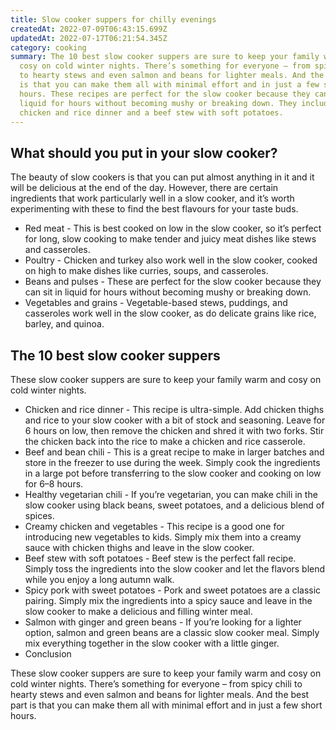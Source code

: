 ```yaml
---
title: Slow cooker suppers for chilly evenings
createdAt: 2022-07-09T06:43:15.699Z
updatedAt: 2022-07-17T06:21:54.345Z
category: cooking
summary: The 10 best slow cooker suppers are sure to keep your family warm and
  cosy on cold winter nights. There’s something for everyone – from spicy chili
  to hearty stews and even salmon and beans for lighter meals. And the best part
  is that you can make them all with minimal effort and in just a few short
  hours. These recipes are perfect for the slow cooker because they can sit in
  liquid for hours without becoming mushy or breaking down. They include a
  chicken and rice dinner and a beef stew with soft potatoes.
---
```


## What should you put in your slow cooker?

The beauty of slow cookers is that you can put almost anything in it and it will be delicious at the end of the day. However, there are certain ingredients that work particularly well in a slow cooker, and it’s worth experimenting with these to find the best flavours for your taste buds.

- Red meat - This is best cooked on low in the slow cooker, so it’s perfect for long, slow cooking to make tender and juicy meat dishes like stews and casseroles.
- Poultry - Chicken and turkey also work well in the slow cooker, cooked on high to make dishes like curries, soups, and casseroles.
- Beans and pulses - These are perfect for the slow cooker because they can sit in liquid for hours without becoming mushy or breaking down.
- Vegetables and grains - Vegetable-based stews, puddings, and casseroles work well in the slow cooker, as do delicate grains like rice, barley, and quinoa.

## The 10 best slow cooker suppers

These slow cooker suppers are sure to keep your family warm and cosy on cold winter nights.

- Chicken and rice dinner - This recipe is ultra-simple. Add chicken thighs and rice to your slow cooker with a bit of stock and seasoning. Leave for 6 hours on low, then remove the chicken and shred it with two forks. Stir the chicken back into the rice to make a chicken and rice casserole.
- Beef and bean chili - This is a great recipe to make in larger batches and store in the freezer to use during the week. Simply cook the ingredients in a large pot before transferring to the slow cooker and cooking on low for 6–8 hours.
- Healthy vegetarian chili - If you’re vegetarian, you can make chili in the slow cooker using black beans, sweet potatoes, and a delicious blend of spices.
- Creamy chicken and vegetables - This recipe is a good one for introducing new vegetables to kids. Simply mix them into a creamy sauce with chicken thighs and leave in the slow cooker.
- Beef stew with soft potatoes - Beef stew is the perfect fall recipe. Simply toss the ingredients into the slow cooker and let the flavors blend while you enjoy a long autumn walk.
- Spicy pork with sweet potatoes - Pork and sweet potatoes are a classic pairing. Simply mix the ingredients into a spicy sauce and leave in the slow cooker to make a delicious and filling winter meal.
- Salmon with ginger and green beans - If you’re looking for a lighter option, salmon and green beans are a classic slow cooker meal. Simply mix everything together in the slow cooker with a little ginger.
- Conclusion

These slow cooker suppers are sure to keep your family warm and cosy on cold winter nights. There’s something for everyone – from spicy chili to hearty stews and even salmon and beans for lighter meals. And the best part is that you can make them all with minimal effort and in just a few short hours.

